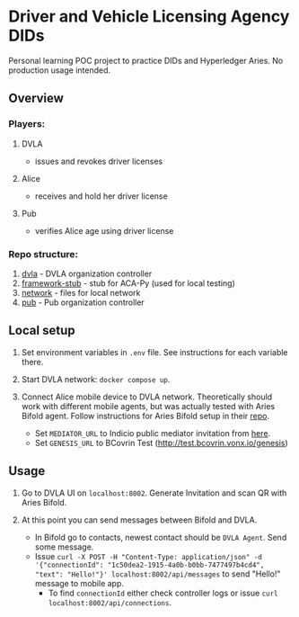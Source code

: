 # Driver and Vehicle Licensing Agency DIDs

Personal learning POC project to practice DIDs and Hyperledger Aries. No production usage intended.

## Overview

<!-- TODO: add diagram -->

### Players:

1. DVLA

   - issues and revokes driver licenses

2. Alice

   - receives and hold her driver license

3. Pub

   - verifies Alice age using driver license

### Repo structure:

1. [dvla](./dvla/) - DVLA organization controller
2. [framework-stub](./framework-stub/) - stub for ACA-Py (used for local testing)
3. [network](./network/) - files for local network 
4. [pub](./pub) - Pub organization controller

## Local setup

1. Set environment variables in `.env` file. See instructions for each variable there.

2. Start DVLA network: `docker compose up`.

3. Connect Alice mobile device to DVLA network. Theoretically should work with different mobile agents,
   but was actually tested with Aries Bifold agent. Follow instructions for Aries Bifold setup in their [repo](https://github.com/hyperledger/aries-mobile-agent-react-native).
   - Set `MEDIATOR_URL` to Indicio public mediator invitation from [here](https://indicio-tech.github.io/mediator/).
   - Set `GENESIS_URL` to BCovrin Test (http://test.bcovrin.vonx.io/genesis)
## Usage

1. Go to DVLA UI on `localhost:8002`. Generate Invitation and scan QR with Aries Bifold.

2. At this point you can send messages between Bifold and DVLA.
   - In Bifold go to contacts, newest contact should be `DVLA Agent`. Send some message.
   - Issue `curl -X POST -H "Content-Type: application/json" -d '{"connectionId": "1c50dea2-1915-4a0b-b0bb-7477497b4cd4", "text": "Hello!"}' localhost:8002/api/messages` to send "Hello!" message to mobile app.
      - To find `connectionId` either check controller logs or issue `curl localhost:8002/api/connections`.
